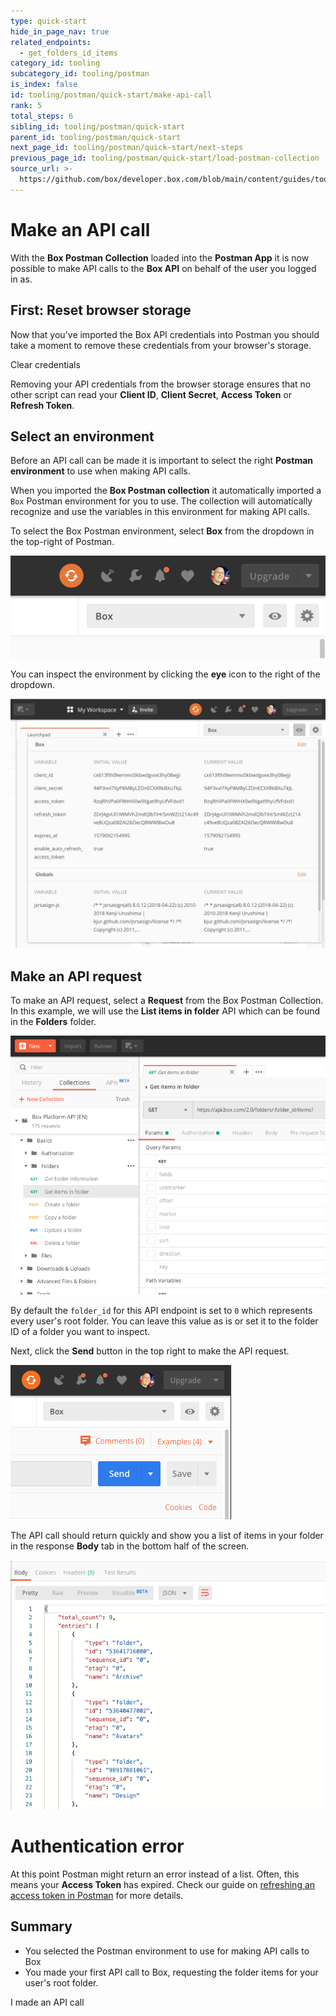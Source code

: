 ```yaml
---
type: quick-start
hide_in_page_nav: true
related_endpoints:
  - get_folders_id_items
category_id: tooling
subcategory_id: tooling/postman
is_index: false
id: tooling/postman/quick-start/make-api-call
rank: 5
total_steps: 6
sibling_id: tooling/postman/quick-start
parent_id: tooling/postman/quick-start
next_page_id: tooling/postman/quick-start/next-steps
previous_page_id: tooling/postman/quick-start/load-postman-collection
source_url: >-
  https://github.com/box/developer.box.com/blob/main/content/guides/tooling/postman/quick-start/5-make-api-call.md
---
```

# Make an API call

With the **Box Postman Collection** loaded into the **Postman App** it is now
possible to make API calls to the **Box API** on behalf of the user you logged
in as.

## First: Reset browser storage

Now that you've imported the Box API credentials into Postman you should take a
moment to remove these credentials from your browser's storage.

<ResetButton id='postman,credentials,observable_events'>

Clear credentials

</ResetButton>

<Message warning>

Removing your API credentials from the browser storage ensures that no other
script can read your **Client ID**, **Client Secret**, **Access Token** or
  **Refresh Token**.

</Message>

## Select an environment

Before an API call can be made it is important to select the right **Postman
environment** to use when making API calls.

When you imported the **Box Postman collection** it automatically imported a
`Box` Postman environment for you to use. The collection will automatically
recognize and use the variables in this environment for making API calls.

To select the Box Postman environment, select **Box** from the dropdown in the
top-right of Postman.

<ImageFrame border center shadow>

![Select Postman environment](./select-environment.png)

</ImageFrame>

You can inspect the environment by clicking the **eye** icon to the right of the
dropdown.

<ImageFrame border center shadow>

![Inspect Postman environment](./inspect-environment.png)

</ImageFrame>

## Make an API request

To make an API request, select a **Request** from the Box Postman Collection. In
this example, we will use the **List items in folder** API which can be found
in the **Folders** folder.

<ImageFrame border center shadow>

![Selecting an API request](./select-api-request.png)

</ImageFrame>

By default the `folder_id` for this API endpoint is set to `0` which represents
every user's root folder. You can leave this value as is or set it to the folder
ID of a folder you want to inspect.

Next, click the **Send** button in the top right to make the API request.

<ImageFrame border center shadow>

![Postman Send button](./postman-send-button.png)

</ImageFrame>

The API call should return quickly and show you a list of items
in your folder in the response **Body** tab in the bottom half of the screen.

<ImageFrame border center shadow>

![Postman response body](./postman-response-body.png)

</ImageFrame>

<Message warning>

# Authentication error

At this point Postman might return an error instead of a list. Often,
this means your **Access Token** has expired. Check our guide on [refreshing
an access token in Postman](g://tooling/postman/refresh) for more details.

</Message>

## Summary

* You selected the Postman environment to use for making API calls to Box
* You made your first API call to Box, requesting the folder items for your
  user's root folder.

<Next>

I made an API call

</Next>